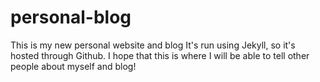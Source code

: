 # personal-blog
This is my new personal website and blog
It's run using Jekyll, so it's hosted through Github.
I hope that this is where I will be able to tell other people about myself and blog!
